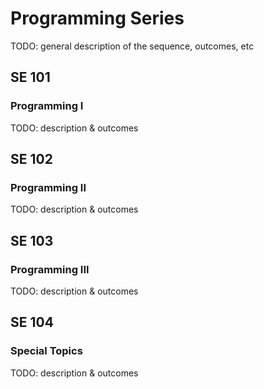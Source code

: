 # Programming Series

TODO: general description of the sequence, outcomes, etc

## SE 101
### Programming I

TODO: description & outcomes

## SE 102
### Programming II

TODO: description & outcomes

## SE 103
### Programming III

TODO: description & outcomes

## SE 104
### Special Topics

TODO: description & outcomes


